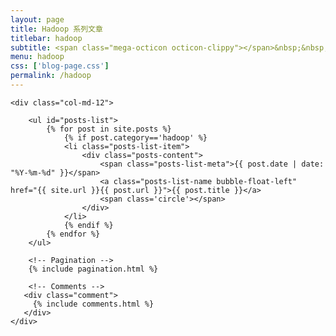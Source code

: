 ```yaml
---
layout: page
title: Hadoop 系列文章
titlebar: hadoop
subtitle: <span class="mega-octicon octicon-clippy"></span>&nbsp;&nbsp;这里分享关于Hadoop的一切
menu: hadoop
css: ['blog-page.css']
permalink: /hadoop
---
```


<div class="row">

    <div class="col-md-12">

        <ul id="posts-list">
            {% for post in site.posts %}
                {% if post.category=='hadoop' %}
                <li class="posts-list-item">
                    <div class="posts-content">
                        <span class="posts-list-meta">{{ post.date | date: "%Y-%m-%d" }}</span>
                        <a class="posts-list-name bubble-float-left" href="{{ site.url }}{{ post.url }}">{{ post.title }}</a>
                        <span class='circle'></span>
                    </div>
                </li>
                {% endif %}
            {% endfor %}
        </ul> 

        <!-- Pagination -->
        {% include pagination.html %}

        <!-- Comments -->
       <div class="comment">
         {% include comments.html %}
       </div>
    </div>

</div>
<script>
    $(document).ready(function(){

        // Enable bootstrap tooltip
        $("body").tooltip({ selector: '[data-toggle=tooltip]' });

    });
</script>